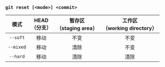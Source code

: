 ### `git reset [<mode>] <commit>`

| 模式      | HEAD<br>（分支） | 暂存区<br>（staging area） | 工作区<br>（working directory） |
|:---------:|:----------------:|:------------------------:|:----------:|
| `--soft`  | 移动         | 不变                   | 不变                        |
| `--mixed` | 移动         | 清除                   | 不变                        |
| `--hard`  | 移动         | 清除                   | 清除                        |